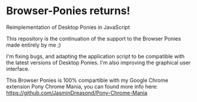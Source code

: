 # Browser-Ponies returns!
Reimplementation of Desktop Ponies in JavaScript

This repository is the continuation of the support to the Browser Ponies made entirely by me ;)

I'm fixing bugs, and adapting the application script to be compatible with the latest versions of Desktop Ponies.
I'm also improving the graphical user interface.

This Browser Ponies is 100% compartible with my Google Chrome extension Pony Chrome Mania, you can found more info here: https://github.com/JasminDreasond/Pony-Chrome-Mania
